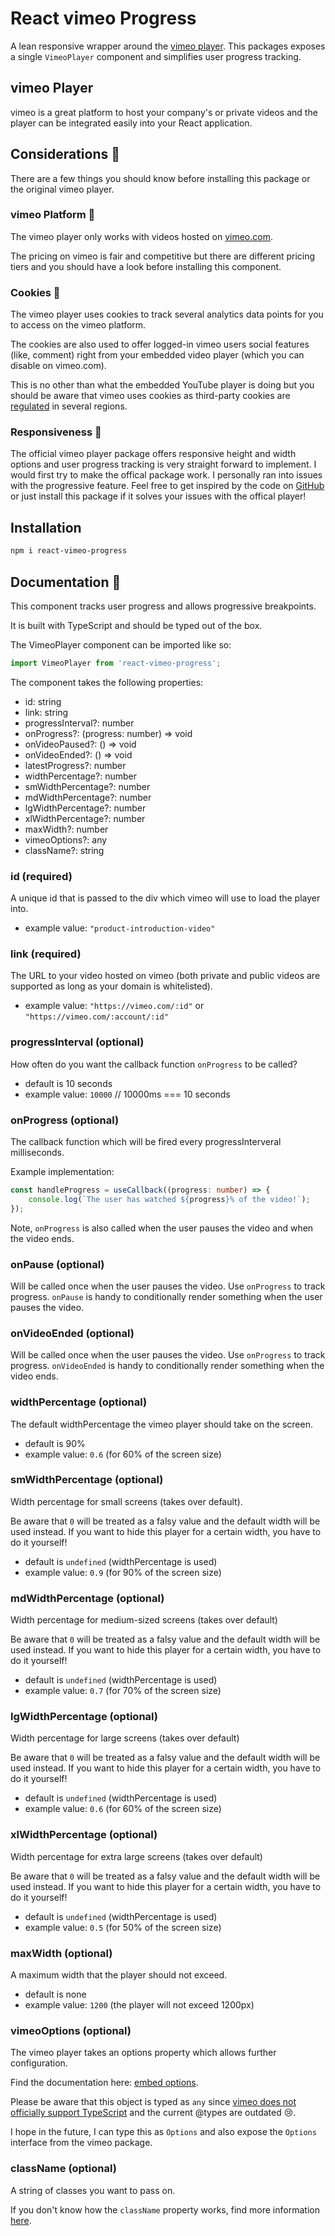 # React vimeo Progress

A lean responsive wrapper around the [vimeo player](https://github.com/vimeo/player.js). This packages exposes a single `VimeoPlayer` component and simplifies user progress tracking.

## vimeo Player

vimeo is a great platform to host your company's or private videos and the player can be integrated easily into your React application.

## Considerations 🤔

There are a few things you should know before installing this package or the original vimeo player.

### vimeo Platform 💸

The vimeo player only works with videos hosted on [vimeo.com](https://vimeo.com/).

The pricing on vimeo is fair and competitive but there are different pricing tiers and you should have a look before installing this component.

### Cookies 🍪

The vimeo player uses cookies to track several analytics data points for you to access on the vimeo platform.

The cookies are also used to offer logged-in vimeo users social features (like, comment) right from your embedded video player (which you can disable on vimeo.com).

This is no other than what the embedded YouTube player is doing but you should be aware that vimeo uses cookies as third-party cookies are [regulated](https://gdpr.eu/cookies/) in several regions.

### Responsiveness 📱

The official vimeo player package offers responsive height and width options and user progress tracking is very straight forward to implement. I would first try to make the offical package work. I personally ran into issues with the progressive feature. Feel free to get inspired by the code on [GitHub](https://github.com/andrelandgraf/react-vimeo-progress) or just install this package if it solves your issues with the offical player!

## Installation

```bash
npm i react-vimeo-progress
```

## Documentation 📖

This component tracks user progress and allows progressive breakpoints.

It is built with TypeScript and should be typed out of the box.

The VimeoPlayer component can be imported like so:

```ts
import VimeoPlayer from 'react-vimeo-progress';
```

The component takes the following properties:

-   id: string
-   link: string
-   progressInterval?: number
-   onProgress?: (progress: number) => void
-   onVideoPaused?: () => void
-   onVideoEnded?: () => void
-   latestProgress?: number
-   widthPercentage?: number
-   smWidthPercentage?: number
-   mdWidthPercentage?: number
-   lgWidthPercentage?: number
-   xlWidthPercentage?: number
-   maxWidth?: number
-   vimeoOptions?: any
-   className?: string

### id (required)

A unique id that is passed to the div which vimeo will use to load the player into.

-   example value: `"product-introduction-video"`

### link (required)

The URL to your video hosted on vimeo (both private and public videos are supported as long as your domain is whitelisted).

-   example value: `"https://vimeo.com/:id"` or `"https://vimeo.com/:account/:id"`

### progressInterval (optional)

How often do you want the callback function `onProgress` to be called?

-   default is 10 seconds
-   example value: `10000` // 10000ms === 10 seconds

### onProgress (optional)

The callback function which will be fired every progressInterveral milliseconds.

Example implementation:

```ts
const handleProgress = useCallback((progress: number) => {
    console.log(`The user has watched ${progress}% of the video!`);
});
```

Note, `onProgress` is also called when the user pauses the video and when the video ends.

### onPause (optional)

Will be called once when the user pauses the video. Use `onProgress` to track progress. `onPause` is handy to conditionally render something when the user pauses the video.

### onVideoEnded (optional)

Will be called once when the user pauses the video. Use `onProgress` to track progress. `onVideoEnded` is handy to conditionally render something when the video ends.

### widthPercentage (optional)

The default widthPercentage the vimeo player should take on the screen.

-   default is 90%
-   example value: `0.6` (for 60% of the screen size)

### smWidthPercentage (optional)

Width percentage for small screens (takes over default).

Be aware that `0` will be treated as a falsy value and the default width will be used instead.
If you want to hide this player for a certain width, you have to do it yourself!

-   default is `undefined` (widthPercentage is used)
-   example value: `0.9` (for 90% of the screen size)

### mdWidthPercentage (optional)

Width percentage for medium-sized screens (takes over default)

Be aware that `0` will be treated as a falsy value and the default width will be used instead.
If you want to hide this player for a certain width, you have to do it yourself!

-   default is `undefined` (widthPercentage is used)
-   example value: `0.7` (for 70% of the screen size)

### lgWidthPercentage (optional)

Width percentage for large screens (takes over default)

Be aware that `0` will be treated as a falsy value and the default width will be used instead.
If you want to hide this player for a certain width, you have to do it yourself!

-   default is `undefined` (widthPercentage is used)
-   example value: `0.6` (for 60% of the screen size)

### xlWidthPercentage (optional)

Width percentage for extra large screens (takes over default)

Be aware that `0` will be treated as a falsy value and the default width will be used instead.
If you want to hide this player for a certain width, you have to do it yourself!

-   default is `undefined` (widthPercentage is used)
-   example value: `0.5` (for 50% of the screen size)

### maxWidth (optional)

A maximum width that the player should not exceed.

-   default is none
-   example value: `1200` (the player will not exceed 1200px)

### vimeoOptions (optional)

The vimeo player takes an options property which allows further configuration.

Find the documentation here: [embed options](https://github.com/vimeo/player.js#embed-options).

Please be aware that this object is typed as `any` since [vimeo does not officially support TypeScript](https://github.com/vimeo/player.js/discussions/679) and the current @types are outdated 😢.

I hope in the future, I can type this as `Options` and also expose the `Options` interface from the vimeo package.

### className (optional)

A string of classes you want to pass on.

If you don't know how the `className` property works, find more information [here](https://reactjs.org/docs/faq-styling.html).
